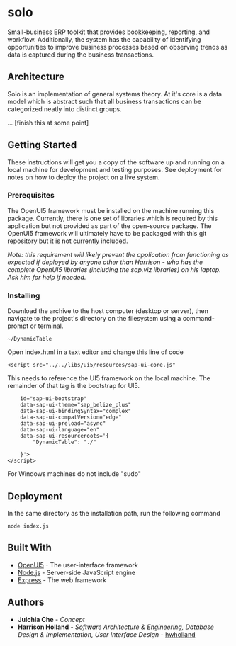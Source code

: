 # solo

Small-business ERP toolkit that provides bookkeeping, reporting, and workflow.  Additionally, the system has the capability of identifying opportunities to improve business processes based on observing trends as data is captured during the business transactions.  

## Architecture

Solo is an implementation of general systems theory.  At it's core is a data model which is abstract such that all business transactions can be categorized neatly into distinct groups.

... [finish this at some point]

## Getting Started

These instructions will get you a copy of the software up and running on a local machine for development and testing purposes. See deployment for notes on how to deploy the project on a live system.

### Prerequisites

The OpenUI5 framework must be installed on the machine running this package.  Currently, there is one set of libraries which is required by this application but not provided as part of the open-source package.  The OpenUI5 framework will ultimately have to be packaged with this
git repository but it is not currently included.  

*Note: this requirement will likely prevent the application from functioning as expected if deployed by anyone other than Harrison - who has the complete OpenUI5 libraries (including the sap.viz libraries) on his laptop.  Ask him for help if needed.*

### Installing

Download the archive to the host computer (desktop or server), then navigate
to the project's directory on the filesystem using a command-prompt or terminal.

```
~/DynamicTable
```

Open index.html in a text editor and change this line of code

```
<script src="../../libs/ui5/resources/sap-ui-core.js" 
```

This needs to reference the UI5 framework on the local machine.  The remainder of that tag is the bootstrap for UI5.
```
	id="sap-ui-bootstrap" 
	data-sap-ui-theme="sap_belize_plus" 
	data-sap-ui-bindingSyntax="complex" 
	data-sap-ui-compatVersion="edge" 
	data-sap-ui-preload="async" 
	data-sap-ui-language="en" 
	data-sap-ui-resourceroots='{
		"DynamicTable": "./"  

	}'>
</script>
```

For Windows machines do not include "sudo"

## Deployment

In the same directory as the installation path, run the following command

```
node index.js
```

## Built With

* [OpenUI5](https://github.com/openui5) - The user-interface framework
* [Node.js](https://nodejs.org) - Server-side JavaScript engine
* [Express](https://github.com/expressjs/express) - The web framework


## Authors

* **Juichia Che** - *Concept*
* **Harrison Holland** - *Software Architecture & Engineering, Database Design & Implementation, User Interface Design* - [hwholland](https://github.com/hwholland)
